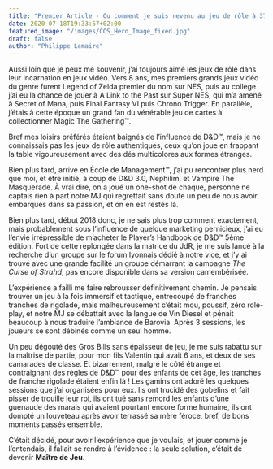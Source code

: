 ```yaml
---
title: "Premier Article - Ou comment je suis revenu au jeu de rôle à 37 ans"
date: 2020-07-18T19:33:57+02:00
featured_image: "/images/COS_Hero_Image_fixed.jpg"
draft: false
author: "Philippe Lemaire"
---
```



Aussi loin que je peux me souvenir, j’ai toujours aimé les jeux de rôle dans leur incarnation en jeux vidéo.
Vers 8 ans, mes premiers grands jeux vidéo du genre furent Legend of Zelda premier du nom sur NES, puis au collège j’ai eu la chance de jouer à A Link to the Past sur Super NES, qui m’a amené à Secret of Mana, puis Final Fantasy VI puis Chrono Trigger. En parallèle, j’étais à cette époque un grand fan du vénérable jeu de cartes à collectionner Magic The Gathering™.

Bref mes loisirs préférés étaient baignés de l’influence de D&D™, mais je ne connaissais pas les jeux de rôle authentiques, ceux qu’on joue en frappant la table vigoureusement avec des dés multicolores aux formes étranges. 

Bien plus tard, arrivé en École de Management™, j’ai pu rencontrer plus nerd que moi, et être initié, à coup de D&D 3.0, Nephilim, et Vampire The Masquerade.
À vrai dire, on a joué un one-shot de chaque, personne ne captais rien à part notre MJ qui regrettait sans doute un peu de nous avoir embarqués dans sa passion, et on en est restés là.

Bien plus tard, début 2018 donc, je ne sais plus trop comment exactement, mais probablement sous l’influence de quelque marketing pernicieux, j’ai eu l’envie irrépressible de m’acheter le Player’s Handbook de D&D™ 5ème édition.
Fort de cette replongée dans la matrice du JdR, je me suis lancé à la recherche d’un groupe sur le forum lyonnais dédié à notre vice, et j’y ai trouvé avec une grande facilité un groupe démarrant la campagne *The Curse of Strahd*, pas encore disponible dans sa version camembérisée.

L’expérience a failli me faire rebrousser définitivement chemin. Je pensais trouver un jeu à la fois immersif et tactique, entrecoupé de franches tranches de rigolade, mais malheureusement c’était mou, poussif, zéro role-play, et notre MJ se débattait avec la langue de Vin Diesel et pénait beaucoup à nous traduire l’ambiance de Barovia. Après 3 sessions, les joueurs se sont débinés comme un seul homme.

Un peu dégouté des Gros Bills sans épaisseur de jeu, je me suis rabattu sur la maîtrise de partie, pour mon fils Valentin qui avait 6 ans, et deux de ses camarades de classe.
Et bizarrement, malgré le côté étrange et contraignant des règles de D&D™ pour des enfants de cet âge, les tranches de franche rigolade étaient enfin là !
Les gamins ont adoré les quelques sessions que j’ai organisées pour eux. Ils ont trucidé des gobelins et fait pisser de trouille leur roi, ils ont tué sans remord les enfants d’une guenaude des marais qui avaient pourtant encore forme humaine, ils ont dompté un louveteau après avoir terrassé sa mère féroce, bref, de bons moments passés ensemble.

C’était décidé, pour avoir l’expérience que je voulais, et jouer comme je l’entendais, il fallait se rendre à l’évidence : la seule solution, c’était de devenir **Maître de Jeu**.

